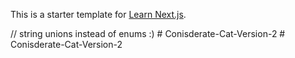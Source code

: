 This is a starter template for [Learn Next.js](https://nextjs.org/learn).

// string unions instead of enums :)
#   C o n i s d e r a t e - C a t - V e r s i o n - 2  
 #   C o n i s d e r a t e - C a t - V e r s i o n - 2  
 